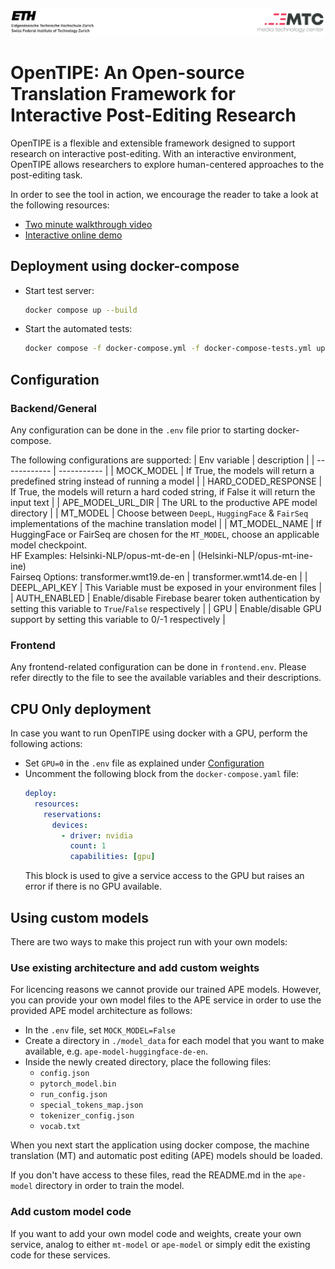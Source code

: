 ![ETH MTC HEADER](./assets/ETHMTCHeaderOriginal.png)

# OpenTIPE: An Open-source Translation Framework for Interactive Post-Editing Research

OpenTIPE is a flexible and extensible framework designed to support research on interactive post-editing. With an interactive environment, OpenTIPE allows researchers to explore human-centered approaches to the post-editing task.

In order to see the tool in action, we encourage the reader to take a look at the following resources:

- [Two minute walkthrough video](https://youtu.be/G3Hb8_hnKIk)
- [Interactive online demo](https://www.opentipe-demo.com/)

## Deployment using docker-compose

- Start test server:
  ```bash
  docker compose up --build
  ```
- Start the automated tests:
  ```bash
  docker compose -f docker-compose.yml -f docker-compose-tests.yml up --build --abort-on-container-exit
  ```

## Configuration

### Backend/General

Any configuration can be done in the `.env` file prior to starting docker-compose.

The following configurations are supported:
| Env variable | description |
| ------------ | ----------- |
| MOCK_MODEL | If True, the models will return a predefined string instead of running a model |
| HARD_CODED_RESPONSE | If True, the models will return a hard coded string, if False it will return the input text |
| APE_MODEL_URL_DIR | The URL to the productive APE model directory |
| MT_MODEL | Choose between `DeepL`, `HuggingFace` & `FairSeq` implementations of the machine translation model |
| MT_MODEL_NAME | If HuggingFace or FairSeq are chosen for the `MT_MODEL`, choose an applicable model checkpoint.<br/>HF Examples: Helsinki-NLP/opus-mt-de-en \| (Helsinki-NLP/opus-mt-ine-ine)<br/>Fairseq Options: transformer.wmt19.de-en \| transformer.wmt14.de-en |
| DEEPL_API_KEY | This Variable must be exposed in your environment files |
| AUTH_ENABLED | Enable/disable Firebase bearer token authentication by setting this variable to `True`/`False` respectively |
| GPU | Enable/disable GPU support by setting this variable to 0/-1 respectively |

### Frontend

Any frontend-related configuration can be done in `frontend.env`. Please refer directly to the file to see the available variables and their descriptions.

## CPU Only deployment

In case you want to run OpenTIPE using docker with a GPU, perform the following actions:

- Set `GPU=0` in the `.env` file as explained under [Configuration](#configuration)
- Uncomment the following block from the `docker-compose.yaml` file:
  ```yaml
  deploy:
    resources:
      reservations:
        devices:
          - driver: nvidia
            count: 1
            capabilities: [gpu]
  ```
  This block is used to give a service access to the GPU but raises an error if there is no GPU available.

## Using custom models

There are two ways to make this project run with your own models:

### Use existing architecture and add custom weights

For licencing reasons we cannot provide our trained APE models. However, you can provide your own model files to the APE service in order to use the provided APE model architecture as follows:

- In the `.env` file, set `MOCK_MODEL=False`
- Create a directory in `./model_data` for each model that you want to make available, e.g. `ape-model-huggingface-de-en`.
- Inside the newly created directory, place the following files:
  - `config.json`
  - `pytorch_model.bin`
  - `run_config.json`
  - `special_tokens_map.json`
  - `tokenizer_config.json`
  - `vocab.txt`

When you next start the application using docker compose, the machine translation (MT) and automatic post editing (APE) models should be loaded.

If you don't have access to these files, read the README.md in the `ape-model` directory in order to train the model.

### Add custom model code

If you want to add your own model code and weights, create your own service, analog to either `mt-model` or `ape-model` or simply edit the existing code for these services.
